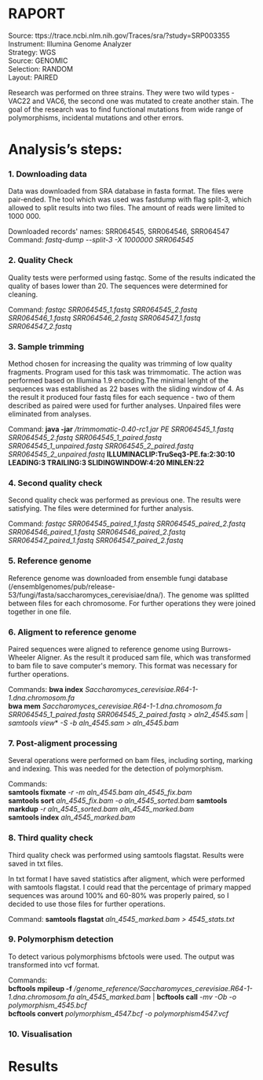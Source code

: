 # RAPORT

Source: ttps://trace.ncbi.nlm.nih.gov/Traces/sra/?study=SRP003355  
Instrument: Illumina Genome Analyzer  
Strategy: WGS  
Source: GENOMIC  
Selection: RANDOM  
Layout: PAIRED  
  
Research was performed on three strains. They were two wild types - VAC22 and VAC6, the second one was mutated to create another stain. The goal of the research was to find functional mutations from wide range of polymorphisms, incidental mutations and other errors.

# Analysis’s steps:

### 1. Downloading data  
Data was downloaded from SRA database in fasta format. The files were pair-ended. The tool which was used was fastdump with flag split-3, which allowed to split results into two files. The amount of reads were limited to 1000 000.  
  
Downloaded records' names: SRR064545, SRR064546, SRR064547
Command: *fastq-dump --split-3 -X 1000000 SRR064545*  
  
### 2. Quality Check  
Quality tests were performed using fastqc. Some of the results indicated the quality of bases lower than 20. The sequences were determined for cleaning.  
  
Command: *fastqc SRR064545_1.fastq SRR064545_2.fastq  SRR064546_1.fastq SRR064546_2.fastq  SRR064547_1.fastq SRR064547_2.fastq*

### 3. Sample trimming
Method chosen for increasing the quality was trimming of low quality fragments. Program used for this task was trimmomatic. The action was performed based on Illumina 1.9 encoding.The minimal lenght of the sequences was established as 22 bases with the sliding window of 4. As the result it produced four fastq files for each sequence - two of them described as paired were used for further analyses. Unpaired files were eliminated from analyses. 
  
Command: **java -jar** */trimmomatic-0.40-rc1.jar PE SRR064545_1.fastq SRR064545_2.fastq SRR064545_1_paired.fastq SRR064545_1_unpaired.fastq SRR064545_2_paired.fastq SRR064545_2_unpaired.fastq* **ILLUMINACLIP:TruSeq3-PE.fa:2:30:10 LEADING:3 TRAILING:3 SLIDINGWINDOW:4:20 MINLEN:22**

### 4. Second quality check
Second quality check was performed as previous one. The results were satisfying. The files were determined for further analysis.  
  
Command: *fastqc SRR064545_paired_1.fastq SRR064545_paired_2.fastq  SRR064546_paired_1.fastq SRR064546_paired_2.fastq  SRR064547_paired_1.fastq SRR064547_paired_2.fastq*

### 5. Reference genome
Reference genome was downloaded from ensemble fungi database (/ensemblgenomes/pub/release-53/fungi/fasta/saccharomyces_cerevisiae/dna/). The genome was splitted between files for each chromosome. For further operations they were joined together in one file.

### 6. Aligment to reference genome 
Paired sequences were aligned to reference genome using Burrows-Wheeler Aligner. As the result it produced sam file, which was transformed to bam file to save computer's memory. This format was necessary for further operations.  
  
Commands: **bwa index** *Saccharomyces_cerevisiae.R64-1-1.dna.chromosom.fa*      
**bwa mem** *Saccharomyces_cerevisiae.R64-1-1.dna.chromosom.fa SRR064545_1_paired.fastq SRR064545_2_paired.fastq > aln2_4545.sam* | *samtools view** *-S -b aln_4545.sam > aln_4545.bam*

### 7. Post-aligment processing    
Several operations were performed on bam files, including sorting, marking and indexing. This was needed for the detection of polymorphism.
  
Commands:  
**samtools fixmate** *-r -m aln_4545.bam aln_4545_fix.bam*  
**samtools sort** *aln_4545_fix.bam -o aln_4545_sorted.bam* 
**samtools markdup** *-r aln_4545_sorted.bam aln_4545_marked.bam*   
**samtools index** *aln_4545_marked.bam*  

### 8. Third quality check
Third quality check was performed using samtools flagstat. Results were saved in txt files.

In txt format I have saved statistics after aligment, which were performed with samtools flagstat. I could read that the percentage of primary mapped sequences was around 100% and 60-80% was properly paired, so I decided to use those files for further operations.
  
Command: **samtools flagstat** *aln_4545_marked.bam > 4545_stats.txt*

### 9. Polymorphism detection
To detect various polymorphisms bfctools were used. The output was transformed into vcf format. 
  
Commands:  
**bcftools mpileup -f** */genome_reference/Saccharomyces_cerevisiae.R64-1-1.dna.chromosom.fa aln_4545_marked.bam* | **bcftools call** *-mv -Ob -o polymorphism_4545.bcf*  
**bcftools convert** *polymorphism_4547.bcf -o polymorphism4547.vcf*

### 10. Visualisation


# Results
